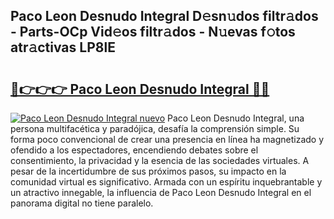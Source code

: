 ## Paco Leon Desnudo Integral D𝚎sn𝚞dos filtr𝚊dos - Parts-OCp Vid𝚎os filtr𝚊dos - N𝚞evas f𝚘tos atr𝚊ctivas LP8lE

# <h2><a href="http://mbaiio.tromn.icu/?c=Paco+Leon+Desnudo+Integral">🔗👉👉👉 Paco Leon Desnudo Integral 🔗🔗</a></h2>

[![Paco Leon Desnudo Integral nuevo](https://i.imgur.com/pEAQMta.gif)](http://mbaiio.tromn.icu/?c=Paco+Leon+Desnudo+Integral)
Paco Leon Desnudo Integral, una persona multifacética y paradójica, desafía la comprensión simple. Su forma poco convencional de crear una presencia en línea ha magnetizado y ofendido a los espectadores, encendiendo debates sobre el consentimiento, la privacidad y la esencia de las sociedades virtuales. A pesar de la incertidumbre de sus próximos pasos, su impacto en la comunidad virtual es significativo. Armada con un espíritu inquebrantable y un atractivo innegable, la influencia de Paco Leon Desnudo Integral en el panorama digital no tiene paralelo.
